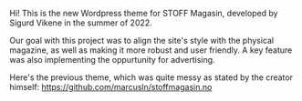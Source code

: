 Hi! This is the new Wordpress theme for STOFF Magasin, developed by Sigurd Vikene in the summer of 2022.

Our goal with this project was to align the site's style with the physical magazine, 
as well as making it more robust and user friendly. A key feature was also implementing the oppurtunity for advertising.

Here's the previous theme, which was quite messy as stated by the creator himself:
https://github.com/marcusln/stoffmagasin.no
